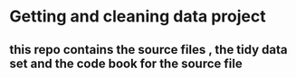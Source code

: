 # Getting and cleaning data project
## this repo contains the source files , the tidy data set and the code book for the source file
